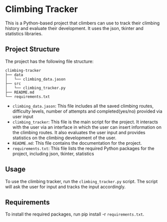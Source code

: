 # Climbing Tracker
This is a Python-based project that climbers can use to track their climbing history and evaluate their development. It uses the json, tkinter and statistics libraries.

 ## Project Structure

The project has the following file structure:

```
climbing-tracker
├── data
│   └── climbing_data.jason
├── src
│   └── climbing_tracker.py
├── README.md
└── requirements.txt
```
- `climbing_data.jason`: This file includes all the saved climbing routes, difficulty levels, number of attempts and completed(yes/no) provided via user input
- `climbing_tracker`: This file is the main script for the project. It interacts with the user via an interface in which the user can insert information on the climbing routes. It also evaluates the user input and provides statistics on the climbing development of the user.
- `README.md`: This file contains the documentation for the project.
- `requirements.txt`: This file lists the required Python packages for the project, including json, tkinter, statistics

## Usage

To use the climbing tracker, run the `climbing_tracker.py` script. The script will ask the user for input and tracks the input accordingly.


## Requirements
To install the required packages, run pip install -r `requirements.txt`.
